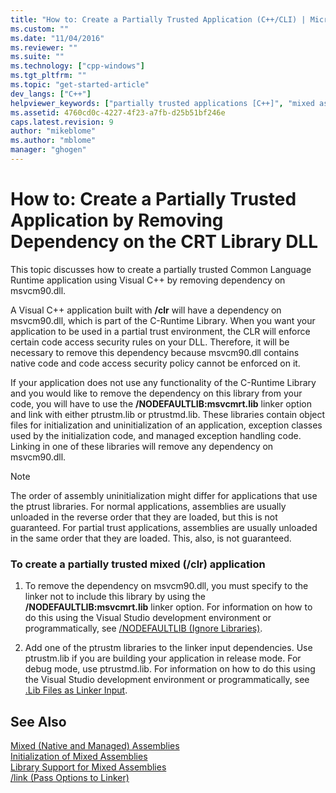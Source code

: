 ```yaml
---
title: "How to: Create a Partially Trusted Application (C++/CLI) | Microsoft Docs"
ms.custom: ""
ms.date: "11/04/2016"
ms.reviewer: ""
ms.suite: ""
ms.technology: ["cpp-windows"]
ms.tgt_pltfrm: ""
ms.topic: "get-started-article"
dev_langs: ["C++"]
helpviewer_keywords: ["partially trusted applications [C++]", "mixed assemblies [C++], partially trusted applications", "msvcm90[d].dll", "interoperability [C++], partially trusted applications", "interop [C++], partially trusted applications", "/clr compiler option [C++], partially trusted applications"]
ms.assetid: 4760cd0c-4227-4f23-a7fb-d25b51bf246e
caps.latest.revision: 9
author: "mikeblome"
ms.author: "mblome"
manager: "ghogen"
---
```

# How to: Create a Partially Trusted Application by Removing Dependency on the CRT Library DLL
This topic discusses how to create a partially trusted Common Language Runtime application using Visual C++ by removing dependency on msvcm90.dll.  
  
 A Visual C++ application built with **/clr** will have a dependency on msvcm90.dll, which is part of the C-Runtime Library. When you want your application to be used in a partial trust environment, the CLR will enforce certain code access security rules on your DLL. Therefore, it will be necessary to remove this dependency because msvcm90.dll contains native code and code access security policy cannot be enforced on it.  
  
 If your application does not use any functionality of the C-Runtime Library and you would like to remove the dependency on this library from your code, you will have to use the **/NODEFAULTLIB:msvcmrt.lib** linker option and link with either ptrustm.lib or ptrustmd.lib. These libraries contain object files for initialization and uninitialization of an application, exception classes used by the initialization code, and managed exception handling code. Linking in one of these libraries will remove any dependency on msvcm90.dll.  
  
> [!NOTE]
>  The order of assembly uninitialization might differ for applications that use the ptrust libraries. For normal applications, assemblies are usually unloaded in the reverse order that they are loaded, but this is not guaranteed. For partial trust applications, assemblies are usually unloaded in the same order that they are loaded. This, also, is not guaranteed.  
  
### To create a partially trusted mixed (/clr) application  
  
1.  To remove the dependency on msvcm90.dll, you must specify to the linker not to include this library by using the **/NODEFAULTLIB:msvcmrt.lib** linker option. For information on how to do this using the Visual Studio development environment or programmatically, see [/NODEFAULTLIB (Ignore Libraries)](../build/reference/nodefaultlib-ignore-libraries.md).  
  
2.  Add one of the ptrustm libraries to the linker input dependencies. Use ptrustm.lib if you are building your application in release mode. For debug mode, use ptrustmd.lib. For information on how to do this using the Visual Studio development environment or programmatically, see [.Lib Files as Linker Input](../build/reference/dot-lib-files-as-linker-input.md).  
  
## See Also  
 [Mixed (Native and Managed) Assemblies](../dotnet/mixed-native-and-managed-assemblies.md)   
 [Initialization of Mixed Assemblies](../dotnet/initialization-of-mixed-assemblies.md)   
 [Library Support for Mixed Assemblies](../dotnet/library-support-for-mixed-assemblies.md)   
 [/link (Pass Options to Linker)](../build/reference/link-pass-options-to-linker.md)   
